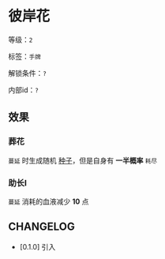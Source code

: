 # 彼岸花

等级：`2`

标签：`手牌`

解锁条件：`?`

内部id：`?`

## 效果

### 葬花

`蔓延` 时生成随机 [种子](../卡牌组/种子.md)，但是自身有 **一半概率** `耗尽`

### 助长I

`蔓延` 消耗的血液减少 **10** 点

## CHANGELOG

- [0.1.0] 引入
